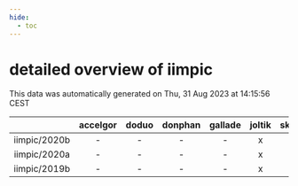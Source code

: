```yaml
---
hide:
  - toc
---
```


detailed overview of iimpic
===========================


This data was automatically generated on Thu, 31 Aug 2023 at 14:15:56 CEST  

| |accelgor|doduo|donphan|gallade|joltik|skitty|swalot|victini|
| :---: | :---: | :---: | :---: | :---: | :---: | :---: | :---: | :---: |
|iimpic/2020b|-|-|-|-|x|-|-|-|
|iimpic/2020a|-|-|-|-|x|-|-|-|
|iimpic/2019b|-|-|-|-|x|-|-|-|
